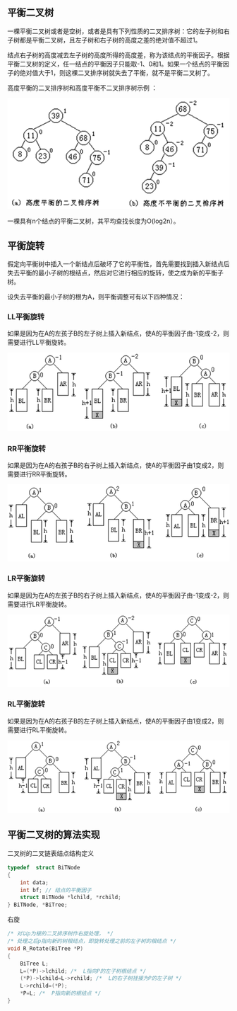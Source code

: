 ## 平衡二叉树 

一棵平衡二叉树或者是空树，或者是具有下列性质的二叉排序树：它的左子树和右子树都是平衡二叉树，且左子树和右子树的高度之差的绝对值不超过1。

结点右子树的高度减去左子树的高度所得的高度差，称为该结点的平衡因子。根据平衡二叉树的定义，任一结点的平衡因子只能取-1、0和1。如果一个结点的平衡因子的绝对值大于1，则这棵二叉排序树就失去了平衡，就不是平衡二叉树了。

 高度平衡的二叉排序树和高度平衡不二叉排序树示例 ：

![](img/平衡二叉树.png)

一棵具有n个结点的平衡二叉树，其平均查找长度为O(log2n）。 

## 平衡旋转

假定向平衡树中插入一个新结点后破坏了它的平衡性，首先需要找到插入新结点后失去平衡的最小子树的根结点，然后对它进行相应的旋转，使之成为新的平衡子树。

设失去平衡的最小子树的根为A，则平衡调整可有以下四种情况： 

### LL平衡旋转

如果是因为在A的左孩子B的左子树上插入新结点，使A的平衡因子由-1变成-2，则需要进行LL平衡旋转。 

![](img/LL平衡旋转.png)

### RR平衡旋转

如果是因为在A的右孩子B的右子树上插入新结点，使A的平衡因子由1变成2，则需要进行RR平衡旋转。 

![](img/RR平衡旋转.png)

### LR平衡旋转

如果是因为在A的左孩子B的右子树上插入新结点，使A的平衡因子由-1变成-2，则需要进行LR平衡旋转。

![](img/LR平衡旋转.png)

### RL平衡旋转

如果是因为在A的右孩子B的左子树上插入新结点，使A的平衡因子由1变成2，则需要进行RL平衡旋转。

![](img/RL平衡旋转.png)

## 平衡二叉树的算法实现

二叉树的二叉链表结点结构定义

```c++
typedef  struct BiTNode
{
	int data;
	int bf; // 结点的平衡因子
	struct BiTNode *lchild, *rchild;
} BiTNode, *BiTree;
```

右旋

```c++
/* 对以p为根的二叉排序树作右旋处理， */
/* 处理之后p指向新的树根结点，即旋转处理之前的左子树的根结点 */
void R_Rotate(BiTree *P)
{ 
	BiTree L;
	L=(*P)->lchild; /*  L指向P的左子树根结点 */ 
	(*P)->lchild=L->rchild; /*  L的右子树挂接为P的左子树 */ 
	L->rchild=(*P);
	*P=L; /*  P指向新的根结点 */ 
}
```